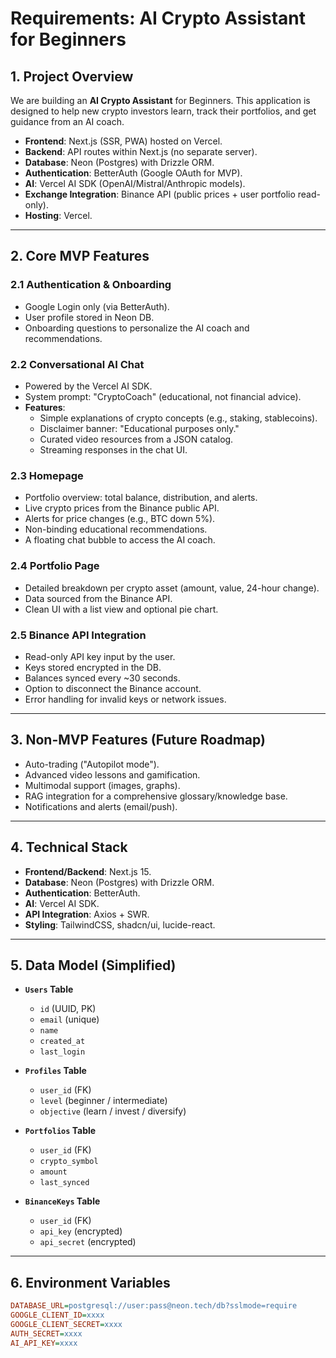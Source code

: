 # Requirements: AI Crypto Assistant for Beginners

## 1. Project Overview
We are building an **AI Crypto Assistant** for Beginners. This application is designed to help new crypto investors learn, track their portfolios, and get guidance from an AI coach.

* **Frontend**: Next.js (SSR, PWA) hosted on Vercel.
* **Backend**: API routes within Next.js (no separate server).
* **Database**: Neon (Postgres) with Drizzle ORM.
* **Authentication**: BetterAuth (Google OAuth for MVP).
* **AI**: Vercel AI SDK (OpenAI/Mistral/Anthropic models).
* **Exchange Integration**: Binance API (public prices + user portfolio read-only).
* **Hosting**: Vercel.

---

## 2. Core MVP Features

### 2.1 Authentication & Onboarding
* Google Login only (via BetterAuth).
* User profile stored in Neon DB.
* Onboarding questions to personalize the AI coach and recommendations.

### 2.2 Conversational AI Chat
* Powered by the Vercel AI SDK.
* System prompt: "CryptoCoach" (educational, not financial advice).
* **Features**:
    * Simple explanations of crypto concepts (e.g., staking, stablecoins).
    * Disclaimer banner: "Educational purposes only."
    * Curated video resources from a JSON catalog.
    * Streaming responses in the chat UI.

### 2.3 Homepage
* Portfolio overview: total balance, distribution, and alerts.
* Live crypto prices from the Binance public API.
* Alerts for price changes (e.g., BTC down 5%).
* Non-binding educational recommendations.
* A floating chat bubble to access the AI coach.

### 2.4 Portfolio Page
* Detailed breakdown per crypto asset (amount, value, 24-hour change).
* Data sourced from the Binance API.
* Clean UI with a list view and optional pie chart.

### 2.5 Binance API Integration
* Read-only API key input by the user.
* Keys stored encrypted in the DB.
* Balances synced every ~30 seconds.
* Option to disconnect the Binance account.
* Error handling for invalid keys or network issues.

---

## 3. Non-MVP Features (Future Roadmap)
* Auto-trading ("Autopilot mode").
* Advanced video lessons and gamification.
* Multimodal support (images, graphs).
* RAG integration for a comprehensive glossary/knowledge base.
* Notifications and alerts (email/push).

---

## 4. Technical Stack
* **Frontend/Backend**: Next.js 15.
* **Database**: Neon (Postgres) with Drizzle ORM.
* **Authentication**: BetterAuth.
* **AI**: Vercel AI SDK.
* **API Integration**: Axios + SWR.
* **Styling**: TailwindCSS, shadcn/ui, lucide-react.

---

## 5. Data Model (Simplified)

* **`Users` Table**
    * `id` (UUID, PK)
    * `email` (unique)
    * `name`
    * `created_at`
    * `last_login`

* **`Profiles` Table**
    * `user_id` (FK)
    * `level` (beginner / intermediate)
    * `objective` (learn / invest / diversify)

* **`Portfolios` Table**
    * `user_id` (FK)
    * `crypto_symbol`
    * `amount`
    * `last_synced`

* **`BinanceKeys` Table**
    * `user_id` (FK)
    * `api_key` (encrypted)
    * `api_secret` (encrypted)

---

## 6. Environment Variables
```ini
DATABASE_URL=postgresql://user:pass@neon.tech/db?sslmode=require
GOOGLE_CLIENT_ID=xxxx
GOOGLE_CLIENT_SECRET=xxxx
AUTH_SECRET=xxxx
AI_API_KEY=xxxx